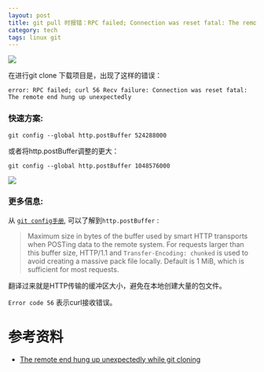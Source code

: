 ```yaml
---
layout: post
title: git pull 时报错：RPC failed; Connection was reset fatal: The remote end hung up unexpectedly
category: tech
tags: linux git
---
```

![](https://cdn.kelu.org/blog/tags/git.jpg)



在进行git clone 下载项目是，出现了这样的错误：

```
error: RPC failed; curl 56 Recv failure: Connection was reset fatal: The remote end hung up unexpectedly
```

### 快速方案:

```
git config --global http.postBuffer 524288000
```

或者将http.postBuffer调整的更大：

```
git config --global http.postBuffer 1048576000
```

![](https://cdn.kelu.org/blog/2018/03/20180404151222.jpg)



### 更多信息:

从  [`git config手册`](https://git-scm.com/docs/git-config), 可以了解到`http.postBuffer` :

> Maximum size in bytes of the buffer used by smart HTTP transports when POSTing data to the remote system.
> For requests larger than this buffer size, HTTP/1.1 and `Transfer-Encoding: chunked` is used to avoid creating a massive pack file locally. Default is 1 MiB, which is sufficient for most requests.

翻译过来就是HTTP传输的缓冲区大小，避免在本地创建大量的包文件。

`Error code 56` 表示curl接收错误。



# 参考资料

* [The remote end hung up unexpectedly while git cloning](https://stackoverflow.com/questions/6842687/the-remote-end-hung-up-unexpectedly-while-git-cloning)